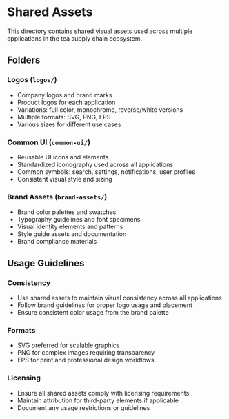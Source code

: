 # Shared Assets

This directory contains shared visual assets used across multiple applications in the tea supply chain ecosystem.

## Folders

### Logos (`logos/`)
- Company logos and brand marks
- Product logos for each application
- Variations: full color, monochrome, reverse/white versions
- Multiple formats: SVG, PNG, EPS
- Various sizes for different use cases

### Common UI (`common-ui/`)
- Reusable UI icons and elements
- Standardized iconography used across all applications
- Common symbols: search, settings, notifications, user profiles
- Consistent visual style and sizing

### Brand Assets (`brand-assets/`)
- Brand color palettes and swatches
- Typography guidelines and font specimens  
- Visual identity elements and patterns
- Style guide assets and documentation
- Brand compliance materials

## Usage Guidelines

### Consistency
- Use shared assets to maintain visual consistency across all applications
- Follow brand guidelines for proper logo usage and placement
- Ensure consistent color usage from the brand palette

### Formats
- SVG preferred for scalable graphics
- PNG for complex images requiring transparency
- EPS for print and professional design workflows

### Licensing
- Ensure all shared assets comply with licensing requirements
- Maintain attribution for third-party elements if applicable
- Document any usage restrictions or guidelines